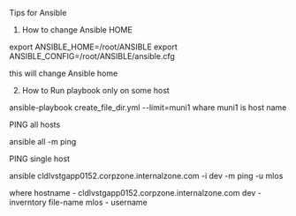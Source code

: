 Tips for Ansible

1. How to change Ansible HOME

export ANSIBLE_HOME=/root/ANSIBLE
export ANSIBLE_CONFIG=/root/ANSIBLE/ansible.cfg

this will change Ansible home

2. How to Run playbook only on some host

ansible-playbook create_file_dir.yml --limit=muni1 whare muni1 is host name

PING all hosts 

ansible all -m ping

PING single host

ansible cldlvstgapp0152.corpzone.internalzone.com -i dev -m ping -u mlos

where hostname - cldlvstgapp0152.corpzone.internalzone.com
      dev - inverntory file-name
      mlos - username
